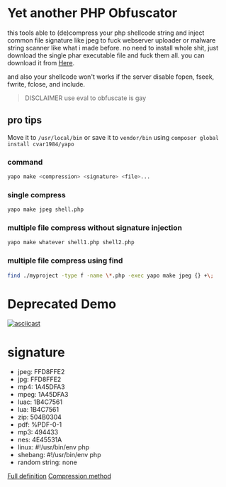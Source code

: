 # Yet another PHP Obfuscator

this tools able to (de)compress your php shellcode string and inject
common file signature like jpeg to fuck webserver uploader or malware string scanner like what i made before.
no need to install whole shit, just download the single phar executable file and fuck them all.
you can download it from [Here](bin/yapo).

and also your shellcode won't works if the server disable fopen, fseek, fwrite, fclose, and include.
> DISCLAIMER use eval to obfuscate is gay
## pro tips
Move it to `/usr/local/bin` or save it to `vendor/bin`
using `composer global install cvar1984/yapo`
### command
```sh
yapo make <compression> <signature> <file>...
```
### single compress
```sh
yapo make jpeg shell.php
```
### multiple file compress without signature injection
```sh
yapo make whatever shell1.php shell2.php
```
### multiple file compress using find
```sh
find ./myproject -type f -name \*.php -exec yapo make jpeg {} +\;
```
# Deprecated Demo
[![asciicast](https://asciinema.org/a/WpXltv0fDmDRBPVfVmQlaygjh.svg)](https://asciinema.org/a/WpXltv0fDmDRBPVfVmQlaygjh)

# signature
- jpeg: FFD8FFE2
- jpg: FFD8FFE2
- mp4: 1A45DFA3
- mpeg: 1A45DFA3
- luac: 1B4C7561
- lua: 1B4C7561
- zip: 504B0304
- pdf: %PDF-0-1
- mp3: 494433
- nes: 4E45531A
- linux: #!/usr/bin/env php
- shebang: #!/usr/bin/env php
- random string: none

[Full definition](src/Yapo/Yapo.php)
[Compression method](http://www.faqs.org/rfcs/rfc1951.html)
